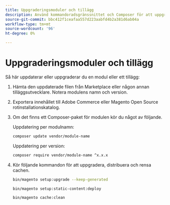 ```yaml
---
title: Uppgraderingsmoduler och tillägg
description: Använd kommandoradsgränssnittet och Composer för att uppgradera moduler och tillägg för Adobe Commerce och Magento Open Source.
source-git-commit: bbc412f1ceafaa557d223aabfd4b2a381d6ab04a
workflow-type: tm+mt
source-wordcount: '96'
ht-degree: 0%

---
```



# Uppgraderingsmoduler och tillägg

Så här uppdaterar eller uppgraderar du en modul eller ett tillägg:

1. Hämta den uppdaterade filen från Marketplace eller någon annan tilläggsutvecklare. Notera modulens namn och version.

1. Exportera innehållet till Adobe Commerce eller Magento Open Source rotinstallationskatalog.

1. Om det finns ett Composer-paket för modulen kör du något av följande.

   Uppdatering per modulnamn:

   ```bash
   composer update vendor/module-name
   ```

   Uppdatering per version:

   ```bash
   composer require vendor/module-name ^x.x.x
   ```

1. Kör följande kommandon för att uppgradera, distribuera och rensa cachen.

   ```bash
   bin/magento setup:upgrade --keep-generated
   ```

   ```bash
   bin/magento setup:static-content:deploy
   ```

   ```bash
   bin/magento cache:clean
   ```

